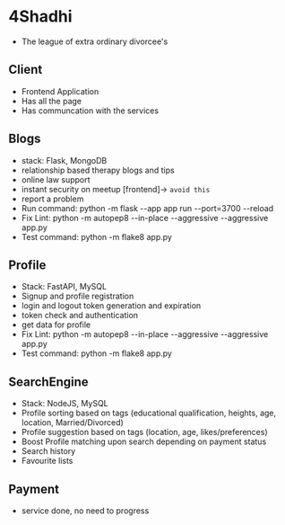 # 4Shadhi 

- The league of extra ordinary divorcee's 

## Client

- Frontend Application
- Has all the page
- Has communcation with the services

## Blogs

- stack: Flask, MongoDB
- relationship based therapy blogs and tips
- online law support
- instant security on meetup [frontend]-> `avoid this`
- report a problem
- Run command: python -m flask --app app run --port=3700 --reload
- Fix Lint: python -m autopep8 --in-place --aggressive --aggressive app.py
- Test command: python -m flake8 app.py

## Profile

- Stack: FastAPI, MySQL
- Signup and profile registration
- login and logout token generation and expiration
- token check and authentication
- get data for profile
- Fix Lint: python -m autopep8 --in-place --aggressive --aggressive app.py
- Test command: python -m flake8 app.py

## SearchEngine

- Stack: NodeJS, MySQL
- Profile sorting based on tags (educational qualification, heights, age, location, Married/Divorced)
- Profile suggestion based on tags (location, age, likes/preferences)
- Boost Profile matching upon search depending on payment status
- Search history
- Favourite lists

## Payment

- service done, no need to progress
